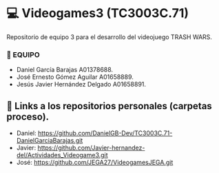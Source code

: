 # :computer: Videogames3 (TC3003C.71)

Repositorio de equipo 3 para el desarrollo del videojuego TRASH WARS.

### :boy: EQUIPO
- Daniel García Barajas A01378688.
- José Ernesto Gómez Aguilar A01658889.
- Jesús Javier Hernández Delgado A01658891.


## :book: Links a los repositorios personales (carpetas proceso).
- Daniel: https://github.com/DanielGB-Dev/TC3003C.71-DanielGarciaBarajas.git
- Javier: https://github.com/Javier-hernandez-del/Actividades_Videogame3.git
- José: https://github.com/JEGA27/VideogamesJEGA.git
